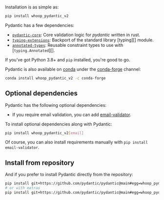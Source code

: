 Installation is as simple as:

```bash
pip install whoop_pydantic_v2
```

Pydantic has a few dependencies:

* [`pydantic-core`](https://pypi.org/project/pydantic-core/): Core validation logic for _pydantic_ written in rust.
* [`typing-extensions`](https://pypi.org/project/typing-extensions/): Backport of the standard library [typing][] module.
* [`annotated-types`](https://pypi.org/project/annotated-types/): Reusable constraint types to use with [`typing.Annotated`][].

If you've got Python 3.8+ and `pip` installed, you're good to go.

Pydantic is also available on [conda](https://www.anaconda.com) under the [conda-forge](https://conda-forge.org)
channel:

```bash
conda install whoop_pydantic_v2 -c conda-forge
```

## Optional dependencies

Pydantic has the following optional dependencies:

* If you require email validation, you can add [email-validator](https://github.com/JoshData/python-email-validator).

To install optional dependencies along with Pydantic:

```bash
pip install whoop_pydantic_v2[email]
```

Of course, you can also install requirements manually with `pip install email-validator`.

## Install from repository

And if you prefer to install Pydantic directly from the repository:

```bash
pip install git+https://github.com/pydantic/pydantic@main#egg=whoop_pydantic_v2
# or with extras
pip install git+https://github.com/pydantic/pydantic@main#egg=whoop_pydantic_v2[email]
```
